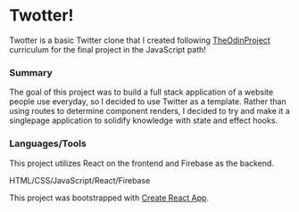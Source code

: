 # Twotter!

Twotter is a basic Twitter clone that I created following [TheOdinProject](https://www.theodinproject.com/lessons/node-path-javascript-javascript-final-project) curriculum for the final project in the JavaScript path!

### Summary

The goal of this project was to build a full stack application of a website people use everyday, so I decided to use Twitter as a template. Rather than using routes to determine component renders, I decided to try and make it a singlepage application to solidify knowledge with state and effect hooks.

### Languages/Tools

This project utilizes React on the frontend and Firebase as the backend.

HTML/CSS/JavaScript/React/Firebase

This project was bootstrapped with [Create React App](https://github.com/facebook/create-react-app).
